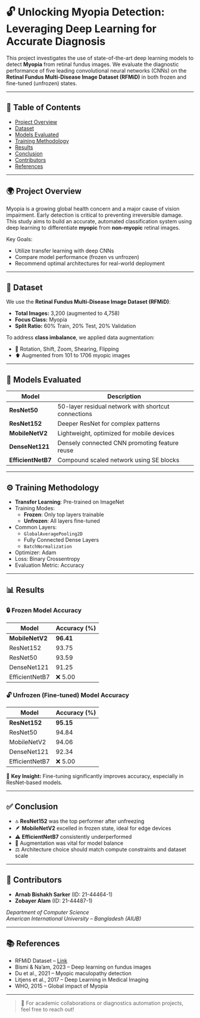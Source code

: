 # 🔓 Unlocking Myopia Detection: Leveraging Deep Learning for Accurate Diagnosis

This project investigates the use of state-of-the-art deep learning models to detect **Myopia** from retinal fundus images. We evaluate the diagnostic performance of five leading convolutional neural networks (CNNs) on the **Retinal Fundus Multi-Disease Image Dataset (RFMiD)** in both frozen and fine-tuned (unfrozen) states.

---

## 📘 Table of Contents

- [Project Overview](#project-overview)
- [Dataset](#dataset)
- [Models Evaluated](#models-evaluated)
- [Training Methodology](#training-methodology)
- [Results](#results)
- [Conclusion](#conclusion)
- [Contributors](#contributors)
- [References](#references)

---

## 🌍 Project Overview

Myopia is a growing global health concern and a major cause of vision impairment. Early detection is critical to preventing irreversible damage. This study aims to build an accurate, automated classification system using deep learning to differentiate **myopic** from **non-myopic** retinal images.

Key Goals:
- Utilize transfer learning with deep CNNs
- Compare model performance (frozen vs unfrozen)
- Recommend optimal architectures for real-world deployment

---

## 📂 Dataset

We use the **Retinal Fundus Multi-Disease Image Dataset (RFMiD)**:

- **Total Images:** 3,200 (augmented to 4,758)
- **Focus Class:** Myopia
- **Split Ratio:** 60% Train, 20% Test, 20% Validation

To address **class imbalance**, we applied data augmentation:
- 🔁 Rotation, Shift, Zoom, Shearing, Flipping
- ⬆️ Augmented from 101 to 1706 myopic images

---

## 🧠 Models Evaluated

| Model           | Description |
|------------------|-------------|
| **ResNet50**      | 50-layer residual network with shortcut connections |
| **ResNet152**     | Deeper ResNet for complex patterns |
| **MobileNetV2**   | Lightweight, optimized for mobile devices |
| **DenseNet121**   | Densely connected CNN promoting feature reuse |
| **EfficientNetB7**| Compound scaled network using SE blocks |

---

## ⚙️ Training Methodology

- **Transfer Learning**: Pre-trained on ImageNet
- Training Modes:
  - **Frozen**: Only top layers trainable
  - **Unfrozen**: All layers fine-tuned
- Common Layers:
  - `GlobalAveragePooling2D`
  - Fully Connected Dense Layers
  - `BatchNormalization`
- Optimizer: Adam
- Loss: Binary Crossentropy
- Evaluation Metric: Accuracy

---

## 📊 Results

### 🔒 Frozen Model Accuracy

| Model         | Accuracy (%) |
|---------------|--------------|
| **MobileNetV2** | **96.41**     |
| ResNet152      | 93.75         |
| ResNet50       | 93.59         |
| DenseNet121    | 91.25         |
| EfficientNetB7 | ❌ 5.00       |

### 🔓 Unfrozen (Fine-tuned) Model Accuracy

| Model         | Accuracy (%) |
|---------------|--------------|
| **ResNet152**   | **95.15**     |
| ResNet50       | 94.84         |
| MobileNetV2    | 94.06         |
| DenseNet121    | 92.34         |
| EfficientNetB7 | ❌ 5.00       |

📌 **Key Insight:** Fine-tuning significantly improves accuracy, especially in ResNet-based models.

---

## ✅ Conclusion

- 🔝 **ResNet152** was the top performer after unfreezing
- 🪶 **MobileNetV2** excelled in frozen state, ideal for edge devices
- ⚠️ **EfficientNetB7** consistently underperformed
- 🎯 Augmentation was vital for model balance
- ⚖️ Architecture choice should match compute constraints and dataset scale

---

## 👥 Contributors

- **Arnab Bishakh Sarker** (ID: 21-44464-1)  
- **Zobayer Alam** (ID: 21-44487-1)  

*Department of Computer Science*  
*American International University – Bangladesh (AIUB)*

---

## 📚 References

- RFMiD Dataset – [Link](https://dx.doi.org/10.21227/s3g7-st65)
- Bismi & Na’am, 2023 – Deep learning on fundus images  
- Du et al., 2021 – Myopic maculopathy detection  
- Litjens et al., 2017 – Deep Learning in Medical Imaging  
- WHO, 2015 – Global impact of Myopia

---

> 🧠 For academic collaborations or diagnostics automation projects, feel free to reach out!
